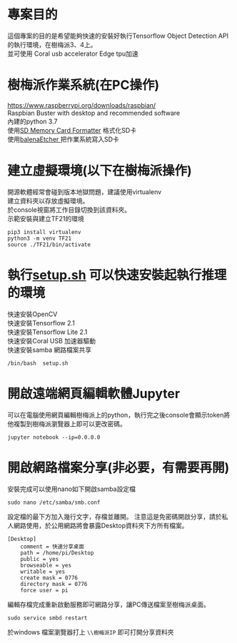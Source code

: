 # 專案目的  
這個專案的目的是希望能夠快速的安裝好執行Tensorflow Object Detection API的執行環境，在樹梅派3、4上。  
並可使用 Coral usb accelerator Edge tpu加速  

# 樹梅派作業系統(在PC操作)
https://www.raspberrypi.org/downloads/raspbian/  
Raspbian Buster with desktop and recommended software  
內建的python 3.7  
使用[SD Memory Card Formatter](https://www.sdcard.org/downloads/formatter/) 格式化SD卡  
使用[balenaEtcher ](https://www.balena.io/etcher/) 把作業系統寫入SD卡  

# 建立虛擬環境(以下在樹梅派操作)
開源軟體經常會碰到版本地獄問題，建議使用virtualenv  
建立資料夾以存放虛擬環境。  
於console視窗將工作目錄切換到該資料夾。  
示範安裝與建立TF21的環境  
```
pip3 install virtualenv  
python3 -m venv TF21  
source ./TF21/bin/activate  
```
# 執行[setup.sh](https://github.com/aaasdream/Raspberrypi_ObjectDetection/blob/master/setup.sh) 可以快速安裝起執行推理的環境
快速安裝OpenCV  
快速安裝Tensorflow 2.1  
快速安裝Tensorflow Lite 2.1  
快速安裝Coral USB 加速器驅動  
快速安裝samba 網路檔案共享  
```
/bin/bash  setup.sh  
```

# 開啟遠端網頁編輯軟體Jupyter
可以在電腦使用網頁編輯樹梅派上的python，執行完之後console會顯示token將他複製到樹梅派瀏覽器上即可以更改密碼。  
```
jupyter notebook --ip=0.0.0.0
```

# 開啟網路檔案分享(非必要，有需要再開)  
安裝完成可以使用nano如下開啟samba設定檔
```
sudo nano /etc/samba/smb.conf
```
設定檔的最下方加入幾行文字，存檔並離開。 注意這是免密碼開啟分享，請於私人網路使用，於公用網路將會暴露Desktop資料夾下方所有檔案。  
```
[Desktop]
    comment = 快速分享桌面
    path = /home/pi/Desktop
    public = yes
    browseable = yes
    writable = yes
    create mask = 0776
    directory mask = 0776
    force user = pi
```
編輯存檔完成重新啟動服務即可網路分享，讓PC傳送檔案至樹梅派桌面。  
```
sudo service smbd restart
```
於windows 檔案瀏覽器打上 ```\\樹梅派IP``` 即可打開分享資料夾   


